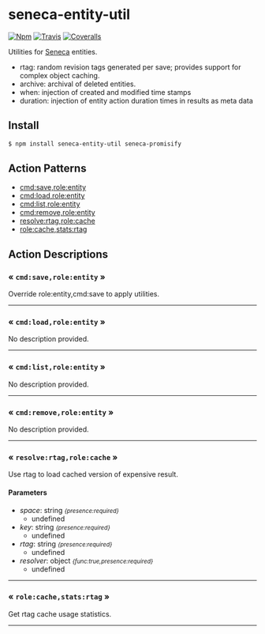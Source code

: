# seneca-entity-util

[![Npm][BadgeNpm]][Npm]
[![Travis][BadgeTravis]][Travis]
[![Coveralls][BadgeCoveralls]][Coveralls]


Utilities for [Seneca](senecajs.org) entities.

* rtag: random revision tags generated per save; provides support for complex object caching.
* archive: archival of deleted entities.
* when: injection of created and modified time stamps
* duration: injection of entity action duration times in results as meta data



## Install

```sh
$ npm install seneca-entity-util seneca-promisify
```




<!--START:action-list-->


## Action Patterns

* [cmd:save,role:entity](#-cmdsaveroleentity-)
* [cmd:load,role:entity](#-cmdloadroleentity-)
* [cmd:list,role:entity](#-cmdlistroleentity-)
* [cmd:remove,role:entity](#-cmdremoveroleentity-)
* [resolve:rtag,role:cache](#-resolvertagrolecache-)
* [role:cache,stats:rtag](#-rolecachestatsrtag-)


<!--END:action-list-->

<!--START:action-desc-->


## Action Descriptions

### &laquo; `cmd:save,role:entity` &raquo;

Override role:entity,cmd:save to apply utilities.



----------
### &laquo; `cmd:load,role:entity` &raquo;

No description provided.



----------
### &laquo; `cmd:list,role:entity` &raquo;

No description provided.



----------
### &laquo; `cmd:remove,role:entity` &raquo;

No description provided.



----------
### &laquo; `resolve:rtag,role:cache` &raquo;

Use rtag to load cached version of expensive result.


#### Parameters


* _space_: string <i><small>{presence:required}</small></i>
  * undefined
* _key_: string <i><small>{presence:required}</small></i>
  * undefined
* _rtag_: string <i><small>{presence:required}</small></i>
  * undefined
* _resolver_: object <i><small>{func:true,presence:required}</small></i>
  * undefined


----------
### &laquo; `role:cache,stats:rtag` &raquo;

Get rtag cache usage statistics.



----------


<!--END:action-desc-->


[BadgeCoveralls]: https://coveralls.io/repos/voxgig/seneca-entity-util/badge.svg?branch=master&service=github
[BadgeNpm]: https://badge.fury.io/js/%40seneca%2Fentity-util.svg
[BadgeTravis]: https://travis-ci.org/voxgig/seneca-entity-util.svg?branch=master
[Coveralls]: https://coveralls.io/github/voxgig/seneca-entity-util?branch=master
[Npm]: https://www.npmjs.com/package/seneca-entity-util
[Travis]: https://travis-ci.org/voxgig/seneca-entity-util?branch=master

